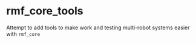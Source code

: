 # rmf_core_tools

Attempt to add tools to make work and testing multi-robot systems easier with `rmf_core`
